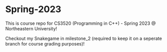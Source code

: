 # Spring-2023
This is course repo for CS3520 (Programming in C++) - Spring 2023 @ Northeastern University!


Checkout my Snakegame in milestone_2 (required to keep it on a seperate branch for course grading purposes)!
